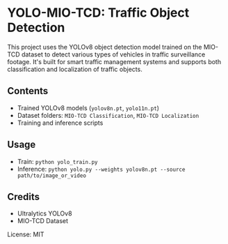 # YOLO-MIO-TCD: Traffic Object Detection
This project uses the YOLOv8 object detection model trained on the MIO-TCD dataset to detect various types of vehicles in traffic surveillance footage. It's built for smart traffic management systems and supports both classification and localization of traffic objects.

## Contents
- Trained YOLOv8 models (`yolov8n.pt`, `yolo11n.pt`)
- Dataset folders: `MIO-TCD Classification`, `MIO-TCD Localization`
- Training and inference scripts

## Usage
- Train: `python yolo_train.py`
- Inference: `python yolo.py --weights yolov8n.pt --source path/to/image_or_video`

## Credits
- Ultralytics YOLOv8
- MIO-TCD Dataset

License: MIT
